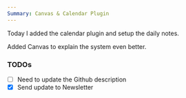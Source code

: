 ```yaml
---
Summary: Canvas & Calendar Plugin
---
```



Today I added the calendar plugin and setup the daily notes. 

Added Canvas to explain the system even better. 

### TODOs

- [ ] Need to update the Github description
- [x] Send update to Newsletter